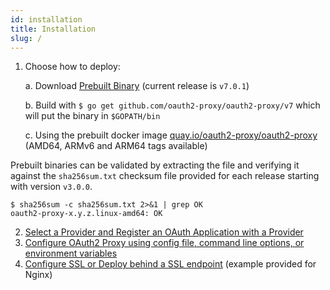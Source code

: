 ```yaml
---
id: installation
title: Installation
slug: /
---
```


1.  Choose how to deploy:

    a. Download [Prebuilt Binary](https://github.com/oauth2-proxy/oauth2-proxy/releases) (current release is `v7.0.1`)

    b. Build with `$ go get github.com/oauth2-proxy/oauth2-proxy/v7` which will put the binary in `$GOPATH/bin`

    c. Using the prebuilt docker image [quay.io/oauth2-proxy/oauth2-proxy](https://quay.io/oauth2-proxy/oauth2-proxy) (AMD64, ARMv6 and ARM64 tags available)

Prebuilt binaries can be validated by extracting the file and verifying it against the `sha256sum.txt` checksum file provided for each release starting with version `v3.0.0`.

```
$ sha256sum -c sha256sum.txt 2>&1 | grep OK
oauth2-proxy-x.y.z.linux-amd64: OK
```

2.  [Select a Provider and Register an OAuth Application with a Provider](configuration/auth.md)
3.  [Configure OAuth2 Proxy using config file, command line options, or environment variables](configuration/overview.md)
4.  [Configure SSL or Deploy behind a SSL endpoint](configuration/tls.md) (example provided for Nginx)
